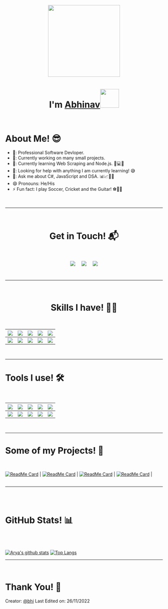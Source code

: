 <p align="center">
  <img src="https://miro.medium.com/max/2048/1*OohqW5DGh9CQS4hLY5FXzA.png" height="230"/>
  <h1 align="center">I'm <a href="https://github.com/abhisri1997">Abhinav<a><img src="./images/wave.gif" width="60px"/></h1>
</p>
<br>
<h1>About Me! 😎</h1>

- 🏫: Professional Software Devloper.
- 🔭: Currently working on many small projects.
- 🌱: Currently learning Web Scraping and Node.js. 🧠💻🤖
- 🤔: Looking for help with anything I am currently learning! 😅
- 💬: Ask me about C#, JavaScript and DSA. 📊📈🤖🧠
- 😄  Pronouns: He/His
- ⚡  Fun fact: I play Soccer, Cricket and the Guitar! ⚽🎾🎹

<br>
<hr>
<br>
<h1 align="center">Get in Touch! 📬</h1>
<br>
<p align="center">
<a href="https://www.linkedin.com/in/abhisri1997" target="blank"><img align="center" src="https://img.shields.io/badge/Abhinav Kumar-0077B5?style=for-the-badge&logo=linkedin&logoColor=white" /></a> &nbsp;&nbsp;&nbsp;  <a href="mailto:abhisri1997@gmail.com" target="blank"><img align="center" src="https://img.shields.io/badge/abhisri1997@gmail.com-D14836?style=for-the-badge&logo=gmail&logoColor=white" /></a>    &nbsp;&nbsp;&nbsp;       <a href="https://www.github.com/abhisri1997" target="blank"><img align="center" src="https://img.shields.io/badge/Abhinav-100000?style=for-the-badge&logo=github&logoColor=white"/></a>
</p>
  
<br>
<hr>
<br>
<h1 align="center">Skills I have! 🤸‍♂</h1>
<Br>
  
| ![](https://img.shields.io/badge/Java-brightgreen?style=for-the-badge) | ![](https://img.shields.io/badge/C-Sharp-brightgreen?style=for-the-badge) | ![](https://img.shields.io/badge/Python-brightgreen?style=for-the-badge) | ![](https://img.shields.io/badge/Web%20Scraping-red?style=for-the-badge) | ![](https://img.shields.io/badge/PostgreSQL-red?style=for-the-badge)     |
| ---------------------------------------------------------------------- | ------------------------------------------------------------------------- | ------------------------------------------------------------------------ | ------------------------------------------------------------------------ | ------------------------------------------------------------------------ |
| ![](https://img.shields.io/badge/JavaScript-blue?style=for-the-badge)  | ![](https://img.shields.io/badge/.NET-blue?style=for-the-badge)           | ![](https://img.shields.io/badge/ReactJS-blue?style=for-the-badge)       | ![](https://img.shields.io/badge/Unix-Bash-blue?style=for-the-badge)     | ![](https://img.shields.io/badge/And%20More!-yellow?style=for-the-badge) |
  
  
<Br>
<hr>
<h1>Tools I use! 🛠️</h1>
<Br>
 
| ![](https://img.shields.io/badge/Python-FFD43B?style=for-the-badge&logo=python&logoColor=darkgreen)    | ![](https://img.shields.io/badge/VSCode-FF6F00?style=for-the-badge&logo=visual-studio-code&logoColor=blue) | ![](https://img.shields.io/badge/Scrapy-F7931E?style=for-the-badge&logo=python&logoColor=white) | ![](https://img.shields.io/badge/Atom-D00000?style=for-the-badge&logo=atom&logoColor=white)    | ![](https://img.shields.io/badge/Postman-F37626.svg?&style=for-the-badge&logo=postman&logoColor=white) |
| ------------------------------------------------------------------------------------------------------ | ---------------------------------------------------------------------------------------------------------- | ----------------------------------------------------------------------------------------------- | ---------------------------------------------------------------------------------------------- | ------------------------------------------------------------------------------------------------------ |
| ![](https://img.shields.io/badge/conda-342B029.svg?&style=for-the-badge&logo=anaconda&logoColor=white) | ![](https://img.shields.io/badge/NodeJS-2C2D72?style=for-the-badge&logo=nodedotjs&logoColor=white)         | ![](https://img.shields.io/badge/NPM-777BB4?style=for-the-badge&logo=NPM&logoColor=white)       | ![](https://img.shields.io/badge/Bash-239120?style=for-the-badge&logo=gnubash&logoColor=white) | ![](https://img.shields.io/badge/And%20More!-yellow?style=for-the-badge)                               |
  

<Br>
<hr>
<h1>Some of my Projects! 🎨</h1>
<Br>
  
[![ReadMe Card](https://github-readme-stats.vercel.app/api/pin/?username=abhisri1997&repo=elixir-redmi2)](https://github.com/abhisri1997/elixir-redmi2)
|
[![ReadMe Card](https://github-readme-stats.vercel.app/api/pin/?username=abhisri1997&repo=google-service)](https://github.com/abhisri1997/google-service)
|
[![ReadMe Card](https://github-readme-stats.vercel.app/api/pin/?username=abhisri1997&repo=abhisri1997.github.io)](https://abhisri1997.github.io)
|
[![ReadMe Card](https://github-readme-stats.vercel.app/api/pin/?username=abhisri1997&repo=TicTac-game)](https://github.com/abhisri1997/TicTac-game)
|
<Br>
<Br>
<hr>
<br>
<br>
<h1>GitHub Stats! 📊</h1>
<br>
<Br>
  
[![Arya's github stats](https://github-readme-stats.vercel.app/api?username=abhisri1997&show_icons=true&theme=merko)](https://github.com/abhisri1997/) 
[![Top Langs](https://github-readme-stats.vercel.app/api/top-langs/?username=abhisri1997&layout=compact&theme=merko)](https://github.com/abhisri1997)
<br>
<hr>
<br>
<h1>Thank You! 🤵 </h1>
  
Creator: [@bhi](https://github.com/abhisri1997)
Last Edited on: 26/11/2022
